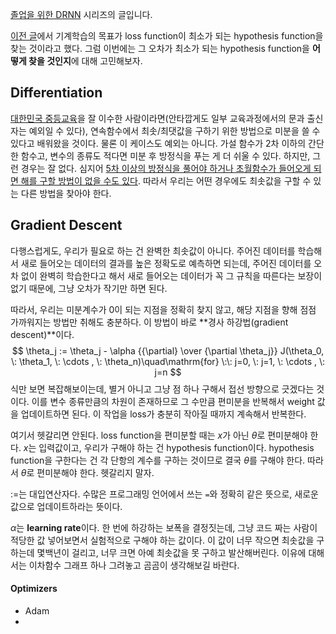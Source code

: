 [졸업을 위한 DRNN](https://enhanced.kr/postviewer/1551) 시리즈의 글입니다.

[이전 글](https://enhanced.kr/postviewer/1662)에서 기계학습의 목표가 loss function이 최소가 되는 hypothesis function을 찾는 것이라고 했다. 그럼 이번에는 그 오차가 최소가 되는 hypothesis function을 **어떻게 찾을 것인지**에 대해 고민해보자.



## Differentiation

[대한민국 중등교육](https://ko.wikipedia.org/wiki/%EC%A4%91%EB%93%B1_%EA%B5%90%EC%9C%A1#%ED%95%9C%EA%B5%AD)을 잘 이수한 사람이라면(안타깝게도 일부 교육과정에서의 문과 출신자는 예외일 수 있다), 연속함수에서 최솟/최댓값을 구하기 위한 방법으로 미분을 쓸 수 있다고 배워왔을 것이다. 물론 이 케이스도 예외는 아니다. 가설 함수가 2차 이하의 간단한 함수고, 변수의 종류도 적다면 미분 후 방정식을 푸는 게 더 쉬울 수 있다. 하지만, 그런 경우는 잘 없다. 심지어 [5차 이상의 방정식을 풀어야 하거나 초월함수가 들어오게 되면 해를 구할 방법이 없을 수도 있다](https://ko.wikipedia.org/wiki/%EC%98%A4%EC%B0%A8_%EB%B0%A9%EC%A0%95%EC%8B%9D#5%EC%B0%A8%EB%B0%A9%EC%A0%95%EC%8B%9D%EC%9D%98_%EA%B7%BC). 따라서 우리는 어떤 경우에도 최솟값을 구할 수 있는 다른 방법을 찾아야 한다.



## Gradient Descent

다행스럽게도, 우리가 필요로 하는 건 완벽한 최솟값이 아니다. 주어진 데이터를 학습해서 새로 들어오는 데이터의 결과를 높은 정확도로 예측하면 되는데, 주어진 데이터를 오차 없이 완벽히 학습한다고 해서 새로 들어오는 데이터가 꼭 그 규칙을 따른다는 보장이 없기 때문에, 그냥 오차가 작기만 하면 된다.

따라서, 우리는 미분계수가 0이 되는 지점을 정확히 찾지 않고, 해당 지점을 향해 점점 가까워지는 방법만 취해도 충분하다. 이 방법이 바로 **경사 하강법(gradient descent)**이다.
$$
\theta_j := \theta_j - \alpha {{\partial} \over {\partial \theta_j}} J(\theta_0, \: \theta_1, \: \cdots , \: \theta_n)\quad\mathrm{for} \:\: j=0, \: j=1, \: \cdots , \: j=n
$$
식만 보면 복잡해보이는데, 별거 아니고 그냥 점 하나 구해서 접선 방향으로 긋겠다는 것이다. 이를 변수 종류만큼의 차원이 존재하므로 그 수만큼 편미분을 반복해서 weight 값을 업데이트하면 된다. 이 작업을 loss가 충분히 작아질 때까지 계속해서 반복한다.

여기서 헷갈리면 안된다. loss function을 편미분할 때는 $x$가 아닌 $\theta$로 편미분해야 한다. $x$는 입력값이고, 우리가 구해야 하는 건 hypothesis function이다. hypothesis function을 구한다는 건 각 단항의 계수를 구하는 것이므로 결국 $\theta$를 구해야 한다. 따라서 $\theta$로 편미분해야 한다. 헷갈리지 말자.

$:=$는 대입연산자다. 수많은 프로그래밍 언어에서 쓰는 `=`와 정확히 같은 뜻으로, 새로운 값으로 업데이트하라는 뜻이다.

$\alpha$는 **learning rate**이다. 한 번에 하강하는 보폭을 결정짓는데, 그냥 코드 짜는 사람이 적당한 값 넣어보면서 실험적으로 구해야 하는 값이다. 이 값이 너무 작으면 최솟값을 구하는데 몇백년이 걸리고, 너무 크면 아예 최솟값을 못 구하고 발산해버린다. 이유에 대해서는 이차함수 그래프 하나 그려놓고 곰곰이 생각해보길 바란다.

#### Optimizers

* Adam
* 